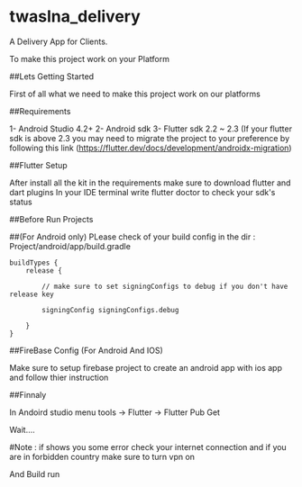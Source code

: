 # twaslna_delivery

A Delivery App for Clients.

To make this project work on your Platform 

##Lets Getting Started

First of all what we need to make this project work on our platforms

##Requirements

1- Android Studio 4.2+
2- Android sdk 
3- Flutter sdk 2.2 ~ 2.3 (If your flutter sdk is above 2.3 you may need to migrate the project to your preference by following this link (https://flutter.dev/docs/development/androidx-migration)

##Flutter Setup

After install all the kit in the requirements make sure to download flutter and dart plugins
In your IDE terminal write flutter doctor to check your sdk's status

##Before Run Projects  

##(For Android only)
PLease check of your build config in the dir : Project/android/app/build.gradle 

    buildTypes {
        release {

            // make sure to set signingConfigs to debug if you don't have release key
            
            signingConfig signingConfigs.debug

        }
    }

##FireBase Config (For Android And IOS)

Make sure to setup firebase project to create an android app with ios app and follow thier instruction

##Finnaly 

In Andoird studio menu tools -> Flutter -> Flutter Pub Get

Wait.... 

#Note : if shows you some error check your internet connection and if you are in forbidden country make sure to turn vpn on

And Build run 

